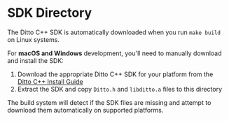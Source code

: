 # SDK Directory

The Ditto C++ SDK is automatically downloaded when you run `make build` on Linux systems.

For **macOS and Windows** development, you'll need to manually download and install the SDK:

1. Download the appropriate Ditto C++ SDK for your platform from the [Ditto C++ Install Guide](https://docs.ditto.live/install-guides/cpp)
2. Extract the SDK and copy `Ditto.h` and `libditto.a` files to this directory

The build system will detect if the SDK files are missing and attempt to download them automatically on supported platforms.
